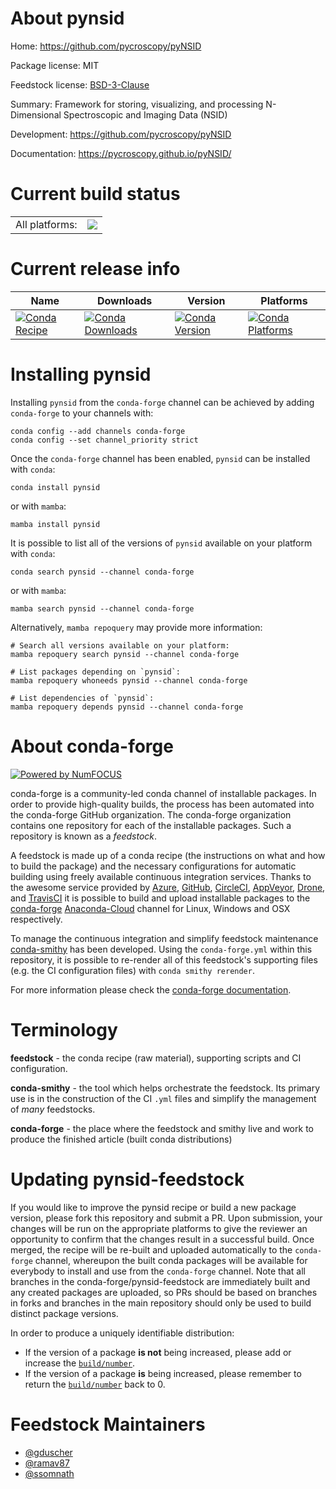 About pynsid
============

Home: https://github.com/pycroscopy/pyNSID

Package license: MIT

Feedstock license: [BSD-3-Clause](https://github.com/conda-forge/pynsid-feedstock/blob/main/LICENSE.txt)

Summary: Framework for storing, visualizing, and processing N-Dimensional Spectroscopic and Imaging Data (NSID)

Development: https://github.com/pycroscopy/pyNSID

Documentation: https://pycroscopy.github.io/pyNSID/

Current build status
====================


<table><tr><td>All platforms:</td>
    <td>
      <a href="https://dev.azure.com/conda-forge/feedstock-builds/_build/latest?definitionId=15809&branchName=main">
        <img src="https://dev.azure.com/conda-forge/feedstock-builds/_apis/build/status/pynsid-feedstock?branchName=main">
      </a>
    </td>
  </tr>
</table>

Current release info
====================

| Name | Downloads | Version | Platforms |
| --- | --- | --- | --- |
| [![Conda Recipe](https://img.shields.io/badge/recipe-pynsid-green.svg)](https://anaconda.org/conda-forge/pynsid) | [![Conda Downloads](https://img.shields.io/conda/dn/conda-forge/pynsid.svg)](https://anaconda.org/conda-forge/pynsid) | [![Conda Version](https://img.shields.io/conda/vn/conda-forge/pynsid.svg)](https://anaconda.org/conda-forge/pynsid) | [![Conda Platforms](https://img.shields.io/conda/pn/conda-forge/pynsid.svg)](https://anaconda.org/conda-forge/pynsid) |

Installing pynsid
=================

Installing `pynsid` from the `conda-forge` channel can be achieved by adding `conda-forge` to your channels with:

```
conda config --add channels conda-forge
conda config --set channel_priority strict
```

Once the `conda-forge` channel has been enabled, `pynsid` can be installed with `conda`:

```
conda install pynsid
```

or with `mamba`:

```
mamba install pynsid
```

It is possible to list all of the versions of `pynsid` available on your platform with `conda`:

```
conda search pynsid --channel conda-forge
```

or with `mamba`:

```
mamba search pynsid --channel conda-forge
```

Alternatively, `mamba repoquery` may provide more information:

```
# Search all versions available on your platform:
mamba repoquery search pynsid --channel conda-forge

# List packages depending on `pynsid`:
mamba repoquery whoneeds pynsid --channel conda-forge

# List dependencies of `pynsid`:
mamba repoquery depends pynsid --channel conda-forge
```


About conda-forge
=================

[![Powered by
NumFOCUS](https://img.shields.io/badge/powered%20by-NumFOCUS-orange.svg?style=flat&colorA=E1523D&colorB=007D8A)](https://numfocus.org)

conda-forge is a community-led conda channel of installable packages.
In order to provide high-quality builds, the process has been automated into the
conda-forge GitHub organization. The conda-forge organization contains one repository
for each of the installable packages. Such a repository is known as a *feedstock*.

A feedstock is made up of a conda recipe (the instructions on what and how to build
the package) and the necessary configurations for automatic building using freely
available continuous integration services. Thanks to the awesome service provided by
[Azure](https://azure.microsoft.com/en-us/services/devops/), [GitHub](https://github.com/),
[CircleCI](https://circleci.com/), [AppVeyor](https://www.appveyor.com/),
[Drone](https://cloud.drone.io/welcome), and [TravisCI](https://travis-ci.com/)
it is possible to build and upload installable packages to the
[conda-forge](https://anaconda.org/conda-forge) [Anaconda-Cloud](https://anaconda.org/)
channel for Linux, Windows and OSX respectively.

To manage the continuous integration and simplify feedstock maintenance
[conda-smithy](https://github.com/conda-forge/conda-smithy) has been developed.
Using the ``conda-forge.yml`` within this repository, it is possible to re-render all of
this feedstock's supporting files (e.g. the CI configuration files) with ``conda smithy rerender``.

For more information please check the [conda-forge documentation](https://conda-forge.org/docs/).

Terminology
===========

**feedstock** - the conda recipe (raw material), supporting scripts and CI configuration.

**conda-smithy** - the tool which helps orchestrate the feedstock.
                   Its primary use is in the construction of the CI ``.yml`` files
                   and simplify the management of *many* feedstocks.

**conda-forge** - the place where the feedstock and smithy live and work to
                  produce the finished article (built conda distributions)


Updating pynsid-feedstock
=========================

If you would like to improve the pynsid recipe or build a new
package version, please fork this repository and submit a PR. Upon submission,
your changes will be run on the appropriate platforms to give the reviewer an
opportunity to confirm that the changes result in a successful build. Once
merged, the recipe will be re-built and uploaded automatically to the
`conda-forge` channel, whereupon the built conda packages will be available for
everybody to install and use from the `conda-forge` channel.
Note that all branches in the conda-forge/pynsid-feedstock are
immediately built and any created packages are uploaded, so PRs should be based
on branches in forks and branches in the main repository should only be used to
build distinct package versions.

In order to produce a uniquely identifiable distribution:
 * If the version of a package **is not** being increased, please add or increase
   the [``build/number``](https://docs.conda.io/projects/conda-build/en/latest/resources/define-metadata.html#build-number-and-string).
 * If the version of a package **is** being increased, please remember to return
   the [``build/number``](https://docs.conda.io/projects/conda-build/en/latest/resources/define-metadata.html#build-number-and-string)
   back to 0.

Feedstock Maintainers
=====================

* [@gduscher](https://github.com/gduscher/)
* [@ramav87](https://github.com/ramav87/)
* [@ssomnath](https://github.com/ssomnath/)

